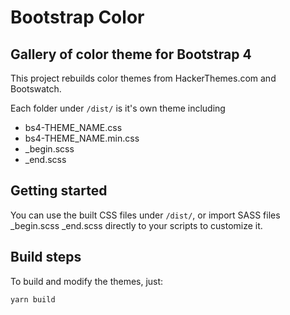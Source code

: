 # Bootstrap Color

## Gallery of color theme for Bootstrap 4

This project rebuilds color themes from HackerThemes.com and Bootswatch. 

Each folder under `/dist/` is it's own theme including

* bs4-THEME_NAME.css
* bs4-THEME_NAME.min.css
* _begin.scss
* _end.scss

## Getting started

You can use the built CSS files under `/dist/`, or import SASS files _begin.scss _end.scss directly to your scripts 
to customize it. 

## Build steps

To build and modify the themes, just:

`yarn build`
